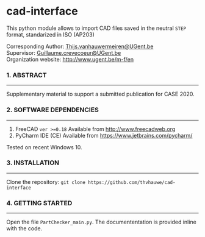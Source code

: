 # cad-interface

This python module allows to import CAD files saved in the neutral `STEP` format, standarized in ISO (AP203)


Corresponding Author: Thijs.vanhauwermeiren@UGent.be  
Supervisor: Guillaume.crevecoeur@UGent.be   
Organization website: http://www.ugent.be/m-f/en   



### 1. ABSTRACT
----

Supplementary material to support a submitted publication for CASE 2020.

### 2. SOFTWARE DEPENDENCIES
----

1. FreeCAD `ver >=0.18` Available from http://www.freecadweb.org
1. PyCharm IDE (CE) Available from https://www.jetbrains.com/pycharm/

Tested on recent Windows 10.

### 3. INSTALLATION
---------------------------

Clone the repository:
`git clone https://github.com/thvhauwe/cad-interface`

### 4. GETTING STARTED
------------------

Open the file `PartChecker_main.py`. The documententation is provided inline with the code.

